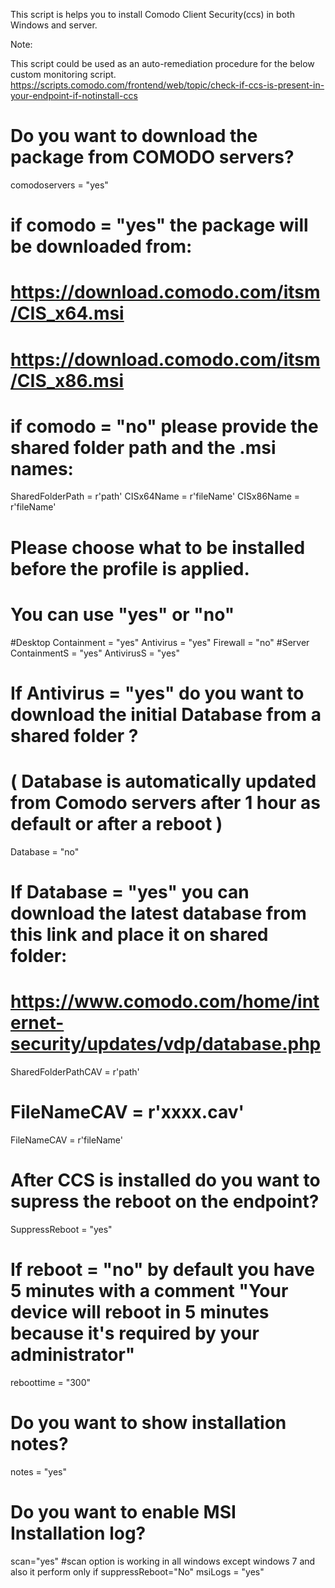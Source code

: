 This script is helps you to install Comodo Client Security(ccs) in both Windows and server.

Note:

This script could be used as an auto-remediation procedure for the below custom monitoring script.
https://scripts.comodo.com/frontend/web/topic/check-if-ccs-is-present-in-your-endpoint-if-notinstall-ccs

# Do you want to download the package from COMODO servers?
comodoservers = "yes"
# if comodo = "yes" the package will be downloaded from:
# https://download.comodo.com/itsm/CIS_x64.msi
# https://download.comodo.com/itsm/CIS_x86.msi
# if comodo = "no" please provide the shared folder path and the .msi names:
SharedFolderPath = r'path'
CISx64Name = r'fileName'
CISx86Name = r'fileName'
# Please choose what to be installed before the profile is applied.
# You can use "yes" or "no"
#Desktop
Containment = "yes"
Antivirus = "yes"
Firewall = "no"
#Server
ContainmentS = "yes"
AntivirusS = "yes"
# If Antivirus = "yes" do you want to download the initial Database from a shared folder ?
# ( Database is automatically updated from Comodo servers after 1 hour as default or after a reboot )
Database = "no"
# If Database = "yes" you can download the latest database from this link and place it on shared folder:
# https://www.comodo.com/home/internet-security/updates/vdp/database.php
SharedFolderPathCAV = r'path'
# FileNameCAV = r'xxxx.cav'
FileNameCAV = r'fileName'
# After CCS is installed do you want to supress the reboot on the endpoint?
SuppressReboot = "yes"
# If reboot = "no" by default you have 5 minutes with a comment "Your device will reboot in 5 minutes because it's required by your administrator"
reboottime = "300"
# Do you want to show installation notes?
notes = "yes"
# Do you want to enable MSI Installation log?
scan="yes"
#scan option is working in all windows except windows 7 and also it perform only if suppressReboot="No"
msiLogs = "yes"
